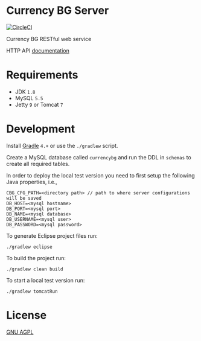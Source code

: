 Currency BG Server
============================

[![CircleCI](https://circleci.com/gh/vexelon-dot-net/currencybg.server/tree/master.svg?style=svg&circle-token=dbb483218ea63d7fa3551c6cc3c3b3fd95f99e1e)](https://circleci.com/gh/vexelon-dot-net/currencybg.server/tree/master)

Currency BG RESTful web service

HTTP API [documentation](docs/API.md)

# Requirements

  * JDK `1.8`
  * MySQL `5.5`
  * Jetty `9` or Tomcat `7`

# Development

Install [Gradle](https://gradle.org/gradle-download/) `4.+` or use the `./gradlew` script.

Create a MySQL database called `currencybg` and run the DDL in `schemas` to create all required tables.

In order to deploy the local test version you need to first setup the following Java properties, i.e.,

    CBG_CFG_PATH=<directory path> // path to where server configurations will be saved
    DB_HOST=<mysql hostname>
    DB_PORT=<mysql port>
    DB_NAME=<mysql database>
    DB_USERNAME=<mysql user>
    DB_PASSWORD=<mysql password>

To generate Eclipse project files run:

	./gradlew eclipse

To build the project run:

	./gradlew clean build

To start a local test version run:

	./gradlew tomcatRun

# License

[GNU AGPL](LICENSE) 
